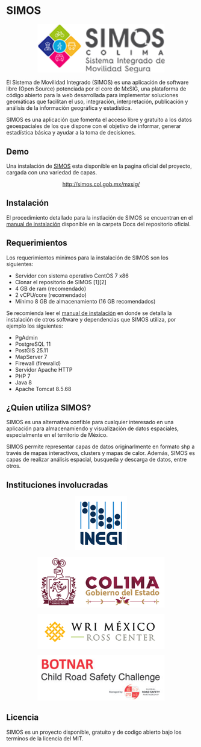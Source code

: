# SIMOS

<p align="center">
  <img src="./img/headerSIMOS.png" alt="SIMOS logo" width="338">
</p>

El Sistema de Movilidad Integrado (SIMOS) es una aplicación de software libre (Open Source) potenciada por el core de MxSIG, una plataforma de código abierto para la web desarrollada para implementar soluciones geomáticas que facilitan el uso, integración, interpretación, publicación y análisis de la información geográfica y estadística.

SIMOS es una aplicación que fomenta el acceso libre y gratuito a los datos geoespaciales de los que dispone con el objetivo de informar, generar estadística básica y ayudar a la toma de decisiones.

## Demo

Una instalación de [SIMOS](http://simos.col.gob.mx/mxsig/) esta disponible en la pagina oficial del proyecto, cargada con una variedad de capas.

<p align="center">
<a href="http://simos.col.gob.mx/mxsig/">http://simos.col.gob.mx/mxsig/</a>
</p>


## Instalación

El procedimiento detallado para la instlación de SIMOS se encuentran en el [manual de instalación](https://github.com/wri-mexico/SIMOS/blob/main/Docs/Instalacion%20SIMOS.pdf) disponible en la carpeta Docs del repositorio oficial. 

## Requerimientos

Los requerimientos minimos para la instalación de SIMOS son los siguientes:

*	Servidor con sistema operativo CentOS 7 x86
*	Clonar el repositorio de SIMOS [1][2]
*	4 GB de ram (recomendado)
*	2 vCPU/core  (recomendado)
*	Mínimo 8 GB de almacenamiento (16 GB recomendados)

Se recomienda leer el [manual de instalación](https://github.com/wri-mexico/SIMOS/blob/main/Docs/Instalacion%20SIMOS.pdf) en donde se detalla la instalación de otros software y dependencias que SIMOS utiliza, por ejemplo los siguientes:

*	PgAdmin 
*	PostgreSQL 11
*	PostGIS 25.11
*	MapServer 7
*	Firewall (firewalld)
*	Servidor Apache HTTP
*	PHP 7
*	Java 8
*	Apache Tomcat 8.5.68



## ¿Quien utiliza SIMOS?

SIMOS es una alternativa confible para cualquier interesado en una aplicación para almacenamiendo y visualización de datos espaciales, especialmente en el territorio de México. 

SIMOS permite representar capas de datos originarlmente en formato shp a través de mapas interactivos, clusters y mapas de calor. Además, SIMOS es capas de realizar análisis espacial, busqueda y descarga de datos, entre otros.

## Instituciones involucradas

<p align="center">
  <img src="./img/INEGI.png" alt="SIMOS logo" width="138">
</p>
<p align="center">
  <img src="./img/colima.png" alt="SIMOS logo" width="338">
</p>
<p align="center">
  <img src="./img/wrimexico.png" alt="SIMOS logo" width="338">
</p>
<p align="center">
  <img src="./img/botnar.jpg" alt="SIMOS logo" width="338">
</p>

## Licencia

SIMOS es un proyecto disponible, gratuito y de codigo abierto bajo los terminos de la licencia del MIT.